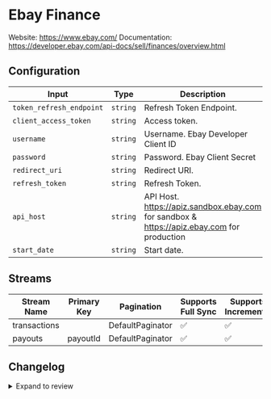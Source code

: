 # Ebay Finance
Website: https://www.ebay.com/
Documentation: https://developer.ebay.com/api-docs/sell/finances/overview.html

## Configuration

| Input | Type | Description | Default Value |
|-------|------|-------------|---------------|
| `token_refresh_endpoint` | `string` | Refresh Token Endpoint.  | https://api.ebay.com/identity/v1/oauth2/token |
| `client_access_token` | `string` | Access token.  |  |
| `username` | `string` | Username. Ebay Developer Client ID |  |
| `password` | `string` | Password. Ebay Client Secret |  |
| `redirect_uri` | `string` | Redirect URI.  |  |
| `refresh_token` | `string` | Refresh Token.  |  |
| `api_host` | `string` | API Host. https://apiz.sandbox.ebay.com for sandbox &amp; https://apiz.ebay.com for production | https://apiz.ebay.com |
| `start_date` | `string` | Start date.  |  |

## Streams
| Stream Name | Primary Key | Pagination | Supports Full Sync | Supports Incremental |
|-------------|-------------|------------|---------------------|----------------------|
| transactions |  | DefaultPaginator | ✅ |  ✅  |
| payouts | payoutId | DefaultPaginator | ✅ |  ✅  |

## Changelog

<details>
  <summary>Expand to review</summary>

| Version          | Date              | Pull Request | Subject        |
|------------------|-------------------|--------------|----------------|
| 0.0.8 | 2025-06-22 | [62000](https://github.com/airbytehq/airbyte/pull/62000) | Update dependencies |
| 0.0.7 | 2025-06-14 | [60371](https://github.com/airbytehq/airbyte/pull/60371) | Update dependencies |
| 0.0.6 | 2025-05-10 | [59927](https://github.com/airbytehq/airbyte/pull/59927) | Update dependencies |
| 0.0.5 | 2025-05-03 | [58900](https://github.com/airbytehq/airbyte/pull/58900) | Update dependencies |
| 0.0.4 | 2025-04-19 | [58371](https://github.com/airbytehq/airbyte/pull/58371) | Update dependencies |
| 0.0.3 | 2025-04-12 | [57824](https://github.com/airbytehq/airbyte/pull/57824) | Update dependencies |
| 0.0.2 | 2025-04-05 | [57248](https://github.com/airbytehq/airbyte/pull/57248) | Update dependencies |
| 0.0.1 | 2025-04-01 | | Initial release by [@adityamohta](https://github.com/adityamohta) via Connector Builder |

</details>
